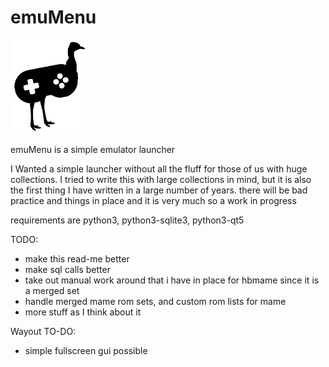 # emuMenu
<img src="assets/emu_black_silhouette.svg/" height="150">

emuMenu is a simple emulator launcher

I Wanted a simple launcher without all the fluff for those of us with huge collections. I tried to write
this with large collections in mind, but it is also the first thing I have written in a large number of 
years. there will be bad practice and things in place and it is very much so a work in progress

requirements are python3, python3-sqlite3, python3-qt5

TODO:
* make this read-me better
* make sql calls better
* take out manual work around that i have in place for hbmame since it is a merged set
* handle merged mame rom sets, and custom rom lists for mame
* more stuff as I think about it

Wayout TO-DO:
* simple fullscreen gui possible

